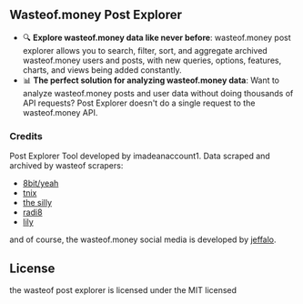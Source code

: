 ## Wasteof.money Post Explorer
- 🔍 **Explore wasteof.money data like never before**: wasteof.money post explorer allows you to search, filter, sort, and aggregate archived wasteof.money users and posts, with new queries, options, features, charts, and views being added constantly.
- 📊 **The perfect solution for analyzing wasteof.money data**: Want to analyze wasteof.money posts and user data without doing thousands of API requests? Post Explorer doesn't do a single request to the wasteof.money API.

### Credits
Post Explorer Tool developed by imadeanaccount1. Data scraped and archived by wasteof scrapers:
- [8bit/yeah](https://github.com/8BitOSC)
- [tnix](https://github.com/tnix100)
- [the silly](https://github.com/reidthepog)
- [radi8](https://github.com/radeeyate)
- [lily](https://github.com/TheAwesome98-Real)

and of course, the wasteof.money social media is developed by [jeffalo](https://github.com/jeffalo).

## License
the wasteof post explorer is licensed under the MIT licensed
